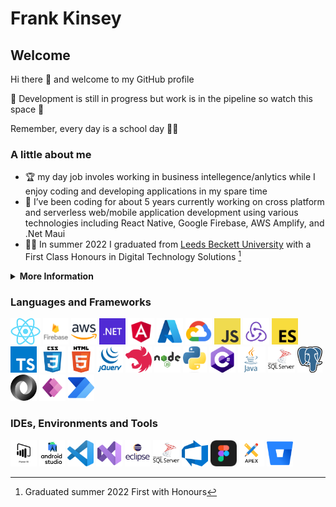 # Frank Kinsey

## Welcome
Hi there 👋 and welcome to my GitHub profile 

👷 Development is still in progress but work is in the pipeline so watch this space 👷

Remember, every day is a school day 👨‍🎓

### A little about me
- 🏆 my day job involes working in business intellegence/anlytics while I enjoy coding and developing applications in my spare time
- 🌱 I’ve been coding for about 5 years currently working on cross platform and serverless web/mobile application development using various technologies including React Native, Google Firebase, AWS Amplify, and .Net Maui
- 👨‍🎓 In summer 2022 I graduated from [Leeds Beckett University](https://www.leedsbeckett.ac.uk/) with a First Class Honours in Digital Technology Solutions [^1]

<details><summary><b>More Information</b></summary>
For more information about me please see my [LinkedIn](https://www.linkedin.com/in/frank-kinsey/)
<a href="https://www.linkedin.com/in/frank-kinsey/" target="_blank"><img alt="LinkedIn" title="LinkedIn" src="/icons/linkedin.png" height="42"></a>
</details>

### Languages and Frameworks

<a href="https://reactnative.dev/" target="_blank"><img alt="React Native" title="React Native" src="/icons/react.png" height="42"></a>
<a href="https://firebase.google.com/" target="_blank"><img alt="Firebase" title="Firebase" src="/icons/firebase.png" height="42"></a>
<a href="https://aws.amazon.com/amplify/" target="_blank"><img alt="AWS Amplify" title="AWS Amplify" src="/icons/aws.png" height="42"></a>
<a href="https://learn.microsoft.com/en-us/dotnet/maui/" target="_blank"><img alt="Net Maui" title="NET Maui" src="/icons/net.png" height="42"></a>
<a href="https://angular.io/" target="_blank"><img alt="Angular" title="Angular" src="/icons/angular.png" height="42"></a>
<a href="https://azure.microsoft.com/" target="_blank"><img alt="Azure" title="Azure" src="/icons/azure.png" height="42"></a>
<a href="https://cloud.google.com/" target="_blank"><img alt="Google Cloud Platform" title="Google Cloud Platform" src="/icons/gcp.png" height="42"></a>
<a href="https://developer.mozilla.org/en-US/docs/Web/JavaScript" target="_blank"><img alt="JavaScript" title="JavaScript" src="/icons/javascript.png" height="42"></a>
<a href="https://redux.js.org/" target="_blank"><img alt="Redux" title="Redux" src="/icons/redux.png" height="42"></a>
<a href="https://en.wikipedia.org/wiki/ECMAScript" target="_blank"><img alt="ECMAscript" title="ECMAscript" src="/icons/ecmascript.png" height="42"></a>
<a href="https://www.typescriptlang.org" target="_blank"><img alt="TypeScript" title="TypeScript" src="/icons/typescript.png" height="42"></a>
<a href="https://www.w3.org/Style/CSS/" target="_blank"><img alt="CSS" title="CSS" src="/icons/css.png" height="42"></a>
<a href="https://developer.mozilla.org/en-US/docs/Glossary/HTML5" target="_blank"><img alt="HTML" title="HTML" src="/icons/html.png" height="42"></a>
<a href="https://jquery.com/" target="_blank"><img alt="JQuery" title="JQuery" src="/icons/jquery.png" height="42"></a>
<a href="https://nestjs.com/" target="_blank"><img alt="Nest" title="Nest" src="/icons/nest.png" height="42"></a>
<a href="https://nodejs.org/en/" target="_blank"><img alt="Node" title="Node" src="/icons/node.png" height="42"></a>
<a href="https://www.python.org/" target="_blank"><img alt="Python" title="Python" src="/icons/python.png" height="42"></a>
<a href="https://learn.microsoft.com/en-us/dotnet/csharp/" target="_blank"><img alt="C Sharp" title="C Sharp" src="/icons/csharp.png" height="42"></a>
<a href="https://www.java.com/en/" target="_blank"><img alt="Java" title="Java" src="/icons/java.png" height="42"></a>
<a href="https://learn.microsoft.com/en-us/sql" target="_blank"><img alt="MSsql" title="MSsql" src="/icons/mssql.png" height="42"></a>
<a href="https://www.postgresql.org/" target="_blank"><img alt="Postgre" title="Postgre" src="/icons/postgre.png" height="42"></a>
<a href="https://www.json.org/json-en.html" target="_blank"><img alt="JSON" title="JSON" src="/icons/json.png" height="42"></a>
<a href="https://powerapps.microsoft.com/" target="_blank"><img alt="Power Apps" title="Power Apps" src="/icons/powerapps.png" height="42"></a>
<a href="https://powerautomate.microsoft.com/" target="_blank"><img alt="Power Automate" title="Power Automate" src="/icons/powerautomate.png" height="42"></a>

### IDEs, Environments and Tools

<a href="https://powerbi.microsoft.com/en-au/" target="_blank"><img alt="Power BI" title="Power BI" src="/icons/powerbi.png" height="42"></a>
<a href="https://developer.android.com/studio" target="_blank"><img alt="Android Studio" title="Android Studio" src="/icons/androidstudio.png" height="42"></a>
<a href="https://code.visualstudio.com/" target="_blank"><img alt="VS Code" title="VS Code" src="/icons/vscode.png" height="42"></a>
<a href="https://visualstudio.microsoft.com/" target="_blank"><img alt="Visual Studio" title="Visual Studio" src="/icons/visualstudio.png" height="42"></a>
<a href="https://www.eclipse.org/ide/" target="_blank"><img alt="Eclipse IDE" title="Eclipse" src="/icons/eclipse.png" height="42"></a>
<a href="https://learn.microsoft.com/en-us/sql/ssms" target="_blank"><img alt="SSMS" title="SSMS" src="/icons/mssql.png" height="42"></a>
<a href="https://azure.microsoft.com/en-us/solutions/devops/" target="_blank"><img alt="Azure Dev Ops" title="Azure Dev Ops" src="/icons/azuredevops.png" height="42"></a>
<a href="https://www.figma.com/" target="_blank"><img alt="Figma" title="Figma" src="/icons/figma.png" height="42"></a>
<a href="https://apex.oracle.com/en/" target="_blank"><img alt="Oracle Apex" title="Oracle Apex" src="/icons/apex.png" height="42"></a>
<a href="https://bitbucket.org/" target="_blank"><img alt="Bitbucket" title="Bitbucket" src="/icons/bitbucket.png" height="42"></a>


[^1]: Graduated summer 2022 First with Honours

<!-- commented out code
**talk2frank/talk2frank** is a ✨ _special_ ✨ repository because its `README.md` (this file) appears on your GitHub profile.
-->
